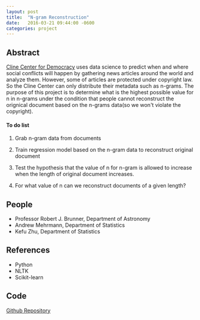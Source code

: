 ```yaml
---
layout: post
title:  "N-gram Reconstruction"
date:   2016-03-21 09:44:00 -0600
categories: project
---
```


## Abstract

[Cline Center for Democracy](http://www.clinecenter.illinois.edu/) uses data science to predict when and where social conflicts will happen by gathering news articles around the world and analyze them. However, some of articles are protected under copyright law. So the Cline Center can only distribute their metadata such as n-grams. The purpose of this project is to determine what is the highest possible value for n in n-grams under the condition that people cannot reconstruct the orignical document based on the n-grams data(so we won't violate the copyright).

#### To do list

1. Grab n-gram data from documents

2. Train regression model based on the n-gram data to reconstruct original document

3. Test the hypothesis that the value of n for n-gram is allowed to increase when the length of original document increases.

4. For what value of n can we reconstruct documents of a given length?

## People

* Professor Robert J. Brunner, Department of Astronomy 
* Andrew Mehrmann, Department of Statistics
* Kefu Zhu, Department of Statistics


## References

* Python
* NLTK
* Scikit-learn

## Code

[Github Repository](https://github.com/kfz0131/Statistics/blob/master/N-gram%20Reconstruction%20Project.ipynb)

